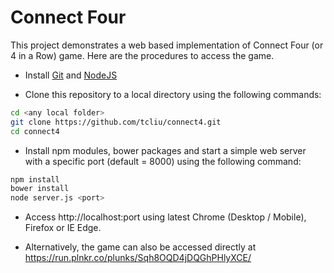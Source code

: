 # Connect Four

This project demonstrates a web based implementation of Connect Four (or 4 in a Row) game. Here are the procedures to access the game.

- Install [Git](https://git-scm.com/) and [NodeJS](https://nodejs.org) 

- Clone this repository to a local directory using the following commands:
```sh
cd <any local folder>
git clone https://github.com/tcliu/connect4.git
cd connect4
```
- Install npm modules, bower packages and start a simple web server with a specific port (default = 8000) using the following command:
```sh
npm install
bower install
node server.js <port>
```
- Access http://localhost:port using latest Chrome (Desktop / Mobile), Firefox or IE Edge.

- Alternatively, the game can also be accessed directly at https://run.plnkr.co/plunks/Sqh8OQD4jDQGhPHlyXCE/
